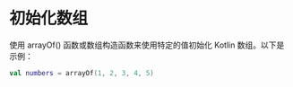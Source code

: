 # 初始化数组

使用 arrayOf() 函数或数组构造函数来使用特定的值初始化 Kotlin 数组。以下是示例：
``` kotlin
val numbers = arrayOf(1, 2, 3, 4, 5)
```